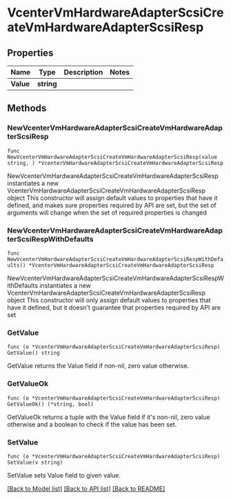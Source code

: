 # VcenterVmHardwareAdapterScsiCreateVmHardwareAdapterScsiResp

## Properties

Name | Type | Description | Notes
------------ | ------------- | ------------- | -------------
**Value** | **string** |  | 

## Methods

### NewVcenterVmHardwareAdapterScsiCreateVmHardwareAdapterScsiResp

`func NewVcenterVmHardwareAdapterScsiCreateVmHardwareAdapterScsiResp(value string, ) *VcenterVmHardwareAdapterScsiCreateVmHardwareAdapterScsiResp`

NewVcenterVmHardwareAdapterScsiCreateVmHardwareAdapterScsiResp instantiates a new VcenterVmHardwareAdapterScsiCreateVmHardwareAdapterScsiResp object
This constructor will assign default values to properties that have it defined,
and makes sure properties required by API are set, but the set of arguments
will change when the set of required properties is changed

### NewVcenterVmHardwareAdapterScsiCreateVmHardwareAdapterScsiRespWithDefaults

`func NewVcenterVmHardwareAdapterScsiCreateVmHardwareAdapterScsiRespWithDefaults() *VcenterVmHardwareAdapterScsiCreateVmHardwareAdapterScsiResp`

NewVcenterVmHardwareAdapterScsiCreateVmHardwareAdapterScsiRespWithDefaults instantiates a new VcenterVmHardwareAdapterScsiCreateVmHardwareAdapterScsiResp object
This constructor will only assign default values to properties that have it defined,
but it doesn't guarantee that properties required by API are set

### GetValue

`func (o *VcenterVmHardwareAdapterScsiCreateVmHardwareAdapterScsiResp) GetValue() string`

GetValue returns the Value field if non-nil, zero value otherwise.

### GetValueOk

`func (o *VcenterVmHardwareAdapterScsiCreateVmHardwareAdapterScsiResp) GetValueOk() (*string, bool)`

GetValueOk returns a tuple with the Value field if it's non-nil, zero value otherwise
and a boolean to check if the value has been set.

### SetValue

`func (o *VcenterVmHardwareAdapterScsiCreateVmHardwareAdapterScsiResp) SetValue(v string)`

SetValue sets Value field to given value.



[[Back to Model list]](../README.md#documentation-for-models) [[Back to API list]](../README.md#documentation-for-api-endpoints) [[Back to README]](../README.md)


